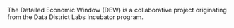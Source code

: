 The Detailed Economic Window (DEW) is a collaborative project
originating from the Data District Labs Incubator program. 

